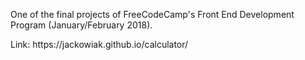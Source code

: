 <p>One of the final projects of FreeCodeCamp's Front End Development Program (January/February 2018).</p>
<p>Link: https://jackowiak.github.io/calculator/</p>
